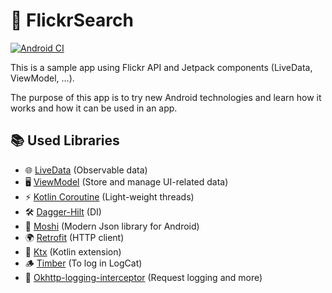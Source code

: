 
# 📸 FlickrSearch
[![Android CI](https://github.com/LloydBlv/FlickrSearch/actions/workflows/android.yml/badge.svg)](https://github.com/LloydBlv/FlickrSearch/actions/workflows/android.yml)

This is a sample app using Flickr API and Jetpack components (LiveData, ViewModel, ...). 

The purpose of this app is to try new Android technologies and learn how it works and how it can be used in an app.

## 📚 Used Libraries
- 🌐 [LiveData](https://developer.android.com/topic/libraries/architecture/livedata)  (Observable data)
- 🖥️ [ViewModel](https://developer.android.com/topic/libraries/architecture/viewmodel) (Store and manage UI-related data)
- ⚡ [Kotlin Coroutine](https://github.com/Kotlin/kotlinx.coroutines) (Light-weight threads)
- 🛠️ [Dagger-Hilt](https://dagger.dev/hilt/) (DI)
- 📄 [Moshi](https://github.com/square/moshi) (Modern Json library for Android)
- 🌍 [Retrofit](https://github.com/square/retrofit) (HTTP client)
- 📖 [Ktx](https://developer.android.com/kotlin/ktx) (Kotlin extension)
- 🪵 [Timber](https://github.com/JakeWharton/timber) (To log in LogCat)
- 🚀 [Okhttp-logging-interceptor](https://github.com/square/okhttp/tree/master/okhttp-logging-interceptor) (Request logging and more)
